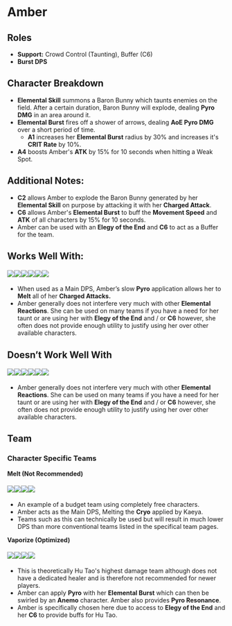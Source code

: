 # Amber

## Roles

* **Support:** Crowd Control (Taunting), Buffer (C6)
* **Burst DPS**

## Character Breakdown

* **Elemental Skill** summons a Baron Bunny which taunts enemies on the field. After a certain duration, Baron Bunny will explode, dealing **Pyro DMG** in an area around it.
* **Elemental Burst** fires off a shower of arrows, dealing **AoE Pyro DMG** over a short period of time.
  * **A1** increases her **Elemental Burst** radius by 30% and increases it's **CRIT Rate** by 10%.
* **A4** boosts Amber's **ATK** by 15% for 10 seconds when hitting a Weak Spot.

## Additional Notes:

* **C2** allows Amber to explode the Baron Bunny generated by her **Elemental Skill** on purpose by attacking it with her **Charged Attack**.
* **C6** allows Amber's **Elemental Burst** to buff the **Movement Speed** and **ATK** of all characters by 15% for 10 seconds.
* Amber can be used with an **Elegy of the End** and **C6** to act as a Buffer for the team.

## Works Well With:

#### ![](../../.gitbook/assets/Element\_Anemo.webp)![](../../.gitbook/assets/Element\_Cryo.webp)![](../../.gitbook/assets/Element\_Electro.webp)![](../../.gitbook/assets/Element\_Geo.webp)![](../../.gitbook/assets/Element\_Hydro.webp)![](../../.gitbook/assets/Element\_Pyro.webp)

* When used as a Main DPS, Amber’s slow **Pyro** application allows her to **Melt** all of her **Charged Attacks.**
* Amber generally does not interfere very much with other **Elemental Reactions**. She can be used on many teams if you have a need for her taunt or are using her with **Elegy of the End** and / or **C6** however, she often does not provide enough utility to justify using her over other available characters.

## Doesn’t Work Well With

#### ![](../../.gitbook/assets/Element\_Anemo.webp)![](../../.gitbook/assets/Element\_Cryo.webp)![](../../.gitbook/assets/Element\_Electro.webp)![](../../.gitbook/assets/Element\_Geo.webp)![](../../.gitbook/assets/Element\_Hydro.webp)![](../../.gitbook/assets/Element\_Pyro.webp)

* Amber generally does not interfere very much with other **Elemental Reactions**. She can be used on many teams if you have a need for her taunt or are using her with **Elegy of the End** and / or **C6** however, she often does not provide enough utility to justify using her over other available characters.

## Team

### Character Specific Teams

**Melt (Not Recommended)**

#### ![](../../.gitbook/assets/UI\_AvatarIcon\_Amber.png)![](../../.gitbook/assets/UI\_AvatarIcon\_Kaeya.png)![](../../.gitbook/assets/UI\_AvatarIcon\_Lumine\_Anemo.png)![](../../.gitbook/assets/UI\_AvatarIcon\_Barbara.png)

* An example of a budget team using completely free characters.
* Amber acts as the Main DPS, Melting the **Cryo** applied by Kaeya.
* Teams such as this can technically be used but will result in much lower DPS than more conventional teams listed in the specifical team pages.

**Vaporize (Optimized)**

#### ![](../../.gitbook/assets/UI\_AvatarIcon\_Hutao.png)![](../../.gitbook/assets/UI\_AvatarIcon\_Xingqiu.png)![](../../.gitbook/assets/UI\_AvatarIcon\_Kazuha.png)![](../../.gitbook/assets/UI\_AvatarIcon\_Amber.png)

* This is theoretically Hu Tao's highest damage team although does not have a dedicated healer and is therefore not recommended for newer players.
* Amber can apply **Pyro** with her **Elemental Burst** which can then be swirled by an **Anemo** character. Amber also provides **Pyro Resonance**.
* Amber is specifically chosen here due to access to **Elegy of the End** and her **C6** to provide buffs for Hu Tao.
